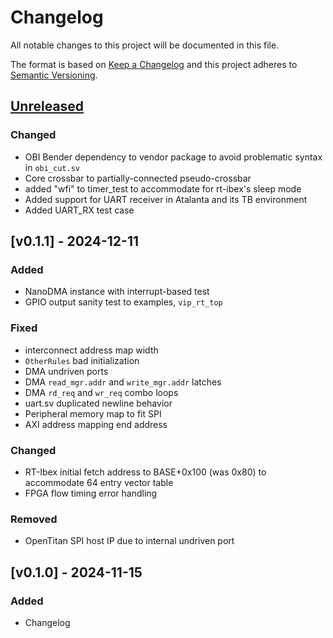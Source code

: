 # Changelog

All notable changes to this project will be documented in this file.

The format is based on [Keep a Changelog](http://keepachangelog.com/)
and this project adheres to [Semantic Versioning](http://semver.org/).

## [Unreleased]
### Changed
- OBI Bender dependency to vendor package to avoid problematic syntax in `obi_cut.sv`
- Core crossbar to partially-connected pseudo-crossbar
- added "wfi" to timer_test to accommodate for rt-ibex's sleep mode
- Added support for UART receiver in Atalanta and its TB environment
- Added UART_RX test case

## [v0.1.1] - 2024-12-11

### Added
- NanoDMA instance with interrupt-based test
- GPIO output sanity test to examples, `vip_rt_top`

### Fixed
- interconnect address map width
- `OtherRules` bad initialization
- DMA undriven ports
- DMA `read_mgr.addr` and `write_mgr.addr` latches
- DMA `rd_req` and `wr_req` combo loops
- uart.sv duplicated newline behavior
- Peripheral memory map to fit SPI
- AXI address mapping end address

### Changed
- RT-Ibex initial fetch address to BASE+0x100 (was 0x80) to accommodate 64 entry vector table
- FPGA flow timing error handling

### Removed
- OpenTitan SPI host IP due to internal undriven port

## [v0.1.0] - 2024-11-15

### Added

- Changelog

[unreleased]: https://github.com/soc-hub-fi/Atalanta/compare/v0.1.0...HEAD

